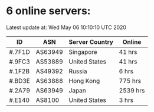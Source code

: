 # 6 online servers:

Latest update at: Wed May 06 10:10:10 UTC 2020

| ID | ASN | Server Country | Online |
| -- | --- | -------------- | ------ |
| #.7F1D | AS63949 | Singapore | 41 hrs |
| #.9FC3 | AS53889 | United States | 41 hrs |
| #.1F2B | AS49392 | Russia | 6 hrs |
| #.BD3E | AS63888 | Hong Kong | 775 hrs |
| #.2A79 | AS63949 | Japan | 2539 hrs |
| #.E140 | AS8100 | United States | 3 hrs |

